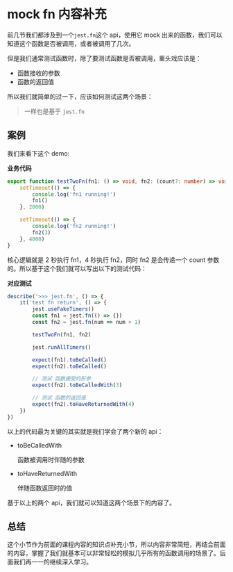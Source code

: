 # mock fn 内容补充

前几节我们都涉及到一个`jest.fn`这个 api，使用它 mock 出来的函数，我们可以知道这个函数是否被调用，或者被调用了几次。

但是我们通常测试函数时，除了要测试函数是否被调用，重头戏应该是：

- 函数接收的参数
- 函数的返回值

所以我们就简单的过一下，应该如何测试这两个场景：

> 一样也是基于 `jest.fn`

## 案例

我们来看下这个 demo:

**业务代码**

```ts
export function testTwoFn(fn1: () => void, fn2: (count?: number) => void) {
	setTimeout(() => {
		console.log('fn1 running!')
		fn1()
	}, 2000)

	setTimeout(() => {
		console.log('fn2 running!')
		fn2(3)
	}, 4000)
}
```

核心逻辑就是 2 秒执行 fn1，4 秒执行 fn2，同时 fn2 是会传递一个 count 参数的。所以基于这个我们就可以写出以下的测试代码：

**对应测试**

```ts
describe('>>> jest.fn', () => {
	it('test fn return', () => {
		jest.useFakeTimers()
		const fn1 = jest.fn(() => {})
		const fn2 = jest.fn(num => num + 1)

		testTwoFn(fn1, fn2)

		jest.runAllTimers()

		expect(fn1).toBeCalled()
		expect(fn2).toBeCalled()

		// 测试 函数接受的形参
		expect(fn2).toBeCalledWith(3)

		// 测试 函数的返回值
		expect(fn2).toHaveReturnedWith(4)
	})
})
```

以上的代码最为关键的其实就是我们学会了两个新的 api：

- toBeCalledWith

  函数被调用时伴随的参数

- toHaveReturnedWith

  伴随函数返回时的值

基于以上的两个 api，我们就可以知道这两个场景下的内容了。

## 总结

这个小节作为前面的课程内容的知识点补充小节，所以内容非常简短，再结合前面的内容，掌握了我们就基本可以非常轻松的模拟几乎所有的函数调用的场景了。后面我们再一一的继续深入学习。
